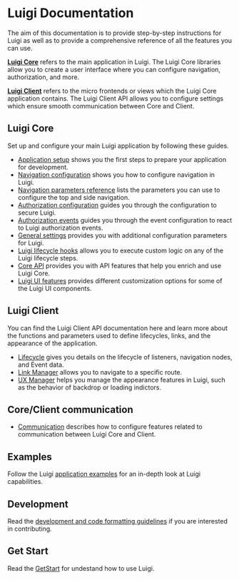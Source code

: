 # Luigi Documentation

The aim of this documentation is to provide step-by-step instructions for Luigi as well as to provide a comprehensive reference of all the features you can use. 

[**Luigi Core**](#luigi-core) refers to the main application in Luigi. The Luigi Core libraries allow you to create a user interface where you can configure navigation, authorization, and more. 

[**Luigi Client**](#luigi-client) refers to the micro frontends or views which the Luigi Core application contains. The Luigi Client API allows you to configure settings which ensure smooth communication between Core and Client.

## Luigi Core

Set up and configure your main Luigi application by following these guides. 

* [Application setup](application-setup.md) shows you the first steps to prepare your application for development.
* [Navigation configuration](navigation-configuration.md) shows you how to configure navigation in Luigi.
* [Navigation parameters reference](navigation-parameters-reference.md) lists the parameters you can use to configure the top and side navigation.
* [Authorization configuration](authorization-configuration.md) guides you through the configuration to secure Luigi.
* [Authorization events](authorization-events.md) guides you through the event configuration to react to Luigi authorization events.
* [General settings](general-settings.md) provides you with additional configuration parameters for Luigi.
* [Luigi lifecycle hooks](lifecycle-hooks.md) allows you to execute custom logic on any of the Luigi lifecycle steps.
* [Core API](luigi-core-api.md) provides you with API features that help you enrich and use Luigi Core.
* [Luigi UI features](luigi-ux-features.md) provides different customization options for some of the Luigi UI components.

## Luigi Client

You can find the Luigi Client API documentation here and learn more about the functions and parameters used to define lifecycles, links, and the appearance of the application. 

* [Lifecycle](luigi-client-api.md#lifecycle) gives you details on the lifecycle of listeners, navigation nodes, and Event data.
* [Link Manager](luigi-client-api.md#linkmanager) allows you to navigate to a specific route. 
* [UX Manager](luigi-client-api.md#uxmanager) helps you manage the appearance features in Luigi, such as the behavior of backdrop or loading indictors.

## Core/Client communication 
* [Communication](communication.md) describes how to configure features related to communication between Luigi Core and Client.

## Examples

Follow the Luigi [application examples](../core/examples/README.md) for an in-depth look at Luigi capabilities. 

## Development 

Read the [development and code formatting guidelines](https://github.com/SAP/luigi#development) if you are interested in contributing.

## Get Start 

Read the [GetStart](https://github.com/SAP/luigi/blob/master/docs/getting-started.md) for undestand how to use Luigi.
